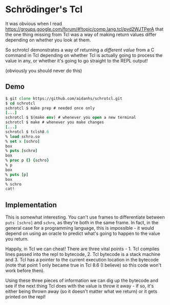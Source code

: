 Schrödinger's Tcl
=================

It was obvious when I read https://groups.google.com/forum/#!topic/comp.lang.tcl/pvd2WJTPerA
that the one thing missing from Tcl was a way of making return values differ
depending on whether you look at them.

So schrotcl demonstrates a way of returning a *different value* from a C command
in Tcl depending on whether Tcl is actually going to process the value in any,
or whether it's going to go straight to the REPL output!

(obviously you should never do this)

Demo
----

```tcl
$ git clone https://github.com/aidanhs/schrotcl.git
$ cd schrotcl
schrotcl $ make prep # needed once only
[...]
schrotcl $ $(make env) # whenever you open a new terminal
schrotcl $ make # whenever you make changes
[...]
schrotcl $ tclsh8.6
% load schro.so
% set x [schro]
box
% puts [schro]
box
% proc p {} {schro}
% p
box
% puts [p]
box
% schro
cat!
```

Implementation
--------------

This is somewhat interesting. You can't use frames to differentiate between
`puts [schro]` and `schro`, as they're both in the same frame. In fact, in the
general case for a programming language, this is impossible - it would depend on
using an oracle to predict what's going to happen to the value you return.

Happily, in Tcl we can cheat! There are three vital points - 1. Tcl
compiles lines passed into the repl to bytecode, 2. Tcl bytecode is a stack
machine and 3. Tcl has a pointer to the current execution location in the
bytecode (note that point 1 only became true in Tcl 8.6 (I believe) so this
code won't work before then).

Using these three pieces of information we can dig up the bytecode and see if
the next thing Tcl does with the value is throw it away - if so, it's either
being thrown away (so it doesn't matter what we return) or it gets printed on
the repl!
